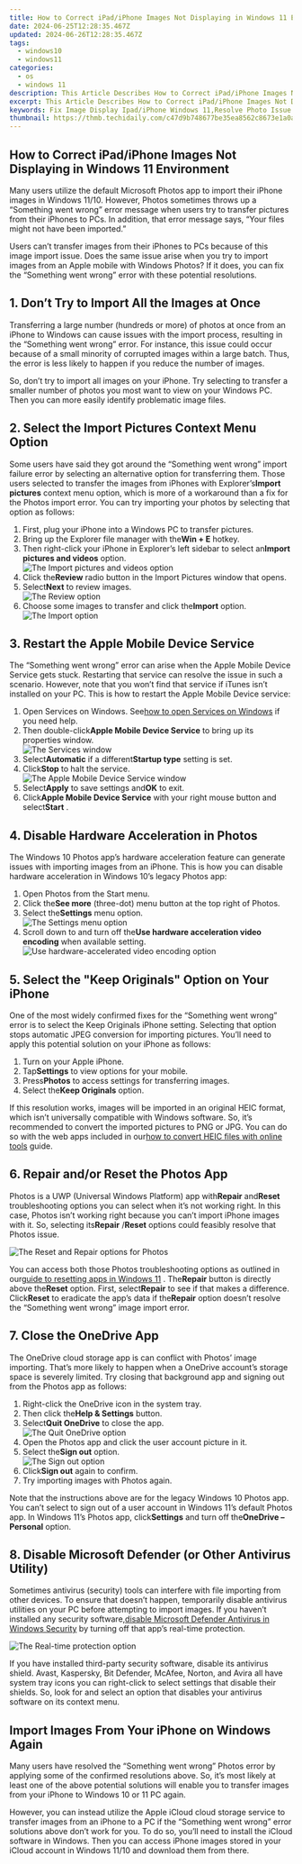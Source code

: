 ```yaml
---
title: How to Correct iPad/iPhone Images Not Displaying in Windows 11 Environment
date: 2024-06-25T12:28:35.467Z
updated: 2024-06-26T12:28:35.467Z
tags:
  - windows10
  - windows11
categories:
  - os
  - windows 11
description: This Article Describes How to Correct iPad/iPhone Images Not Displaying in Windows 11 Environment
excerpt: This Article Describes How to Correct iPad/iPhone Images Not Displaying in Windows 11 Environment
keywords: Fix Image Display Ipad/iPhone Windows 11,Resolve Photo Issue Ipad Window 11,Correct Displays iPad/iPhone Windows,Fix Images on Ipad in Windows 11,Resolve iPhone Image Display Win 11,Adjust Ipad/iPhone Photos Windows11,Rectify Displays for iOS Windows 11
thumbnail: https://thmb.techidaily.com/c47d9b748677be35ea8562c8673e1a0adea4db02bd5063809503ecb26b1549e6.jpg
---
```


## How to Correct iPad/iPhone Images Not Displaying in Windows 11 Environment

 Many users utilize the default Microsoft Photos app to import their iPhone images in Windows 11/10\. However, Photos sometimes throws up a “Something went wrong” error message when users try to transfer pictures from their iPhones to PCs. In addition, that error message says, “Your files might not have been imported.”

 Users can’t transfer images from their iPhones to PCs because of this image import issue. Does the same issue arise when you try to import images from an Apple mobile with Windows Photos? If it does, you can fix the “Something went wrong” error with these potential resolutions.

## 1\. Don’t Try to Import All the Images at Once

 Transferring a large number (hundreds or more) of photos at once from an iPhone to Windows can cause issues with the import process, resulting in the “Something went wrong” error. For instance, this issue could occur because of a small minority of corrupted images within a large batch. Thus, the error is less likely to happen if you reduce the number of images.

 So, don’t try to import all images on your iPhone. Try selecting to transfer a smaller number of photos you most want to view on your Windows PC. Then you can more easily identify problematic image files.

## 2\. Select the Import Pictures Context Menu Option

 Some users have said they got around the “Something went wrong” import failure error by selecting an alternative option for transferring them. Those users selected to transfer the images from iPhones with Explorer’s**Import pictures** context menu option, which is more of a workaround than a fix for the Photos import error. You can try importing your photos by selecting that option as follows:

1. First, plug your iPhone into a Windows PC to transfer pictures.
2. Bring up the Explorer file manager with the**Win + E** hotkey.
3. Then right-click your iPhone in Explorer’s left sidebar to select an**Import pictures and videos** option.  
![The Import pictures and videos option](https://static1.makeuseofimages.com/wordpress/wp-content/uploads/2023/03/import-pictures-and-videos-option.jpg)
4. Click the**Review** radio button in the Import Pictures window that opens.
5. Select**Next** to review images.  
![The Review option](https://static1.makeuseofimages.com/wordpress/wp-content/uploads/2023/03/review-option.jpg)
6. Choose some images to transfer and click the**Import** option.  
![The Import option](https://static1.makeuseofimages.com/wordpress/wp-content/uploads/2023/03/import-option.jpg)

## 3\. Restart the Apple Mobile Device Service

 The “Something went wrong” error can arise when the Apple Mobile Device Service gets stuck. Restarting that service can resolve the issue in such a scenario. However, note that you won’t find that service if iTunes isn’t installed on your PC. This is how to restart the Apple Mobile Device service:

1. Open Services on Windows. See[how to open Services on Windows](https://www.makeuseof.com/windows-11-open-services-app/) if you need help.
2. Then double-click**Apple Mobile Device Service** to bring up its properties window.  
![The Services window](https://static1.makeuseofimages.com/wordpress/wp-content/uploads/2023/03/the-services-window.jpg)
3. Select**Automatic** if a different**Startup type** setting is set.
4. Click**Stop** to halt the service.  
![The Apple Mobile Device Service window](https://static1.makeuseofimages.com/wordpress/wp-content/uploads/2023/03/apple-mobile-device-properties-window.jpg)
5. Select**Apply** to save settings and**OK** to exit.
6. Click**Apple Mobile Device Service** with your right mouse button and select**Start** .

## 4\. Disable Hardware Acceleration in Photos

 The Windows 10 Photos app’s hardware acceleration feature can generate issues with importing images from an iPhone. This is how you can disable hardware acceleration in Windows 10’s legacy Photos app:

1. Open Photos from the Start menu.
2. Click the**See more** (three-dot) menu button at the top right of Photos.
3. Select the**Settings** menu option.  
![The Settings menu option](https://static1.makeuseofimages.com/wordpress/wp-content/uploads/2023/03/settings-option.jpg)
4. Scroll down to and turn off the**Use hardware acceleration video encoding** when available setting.  
![Use hardware-accelerated video encoding option](https://static1.makeuseofimages.com/wordpress/wp-content/uploads/2023/03/use-hardware-acceleration-setting.jpg)

## 5\. Select the "Keep Originals" Option on Your iPhone

 One of the most widely confirmed fixes for the “Something went wrong” error is to select the Keep Originals iPhone setting. Selecting that option stops automatic JPEG conversion for importing pictures. You’ll need to apply this potential solution on your iPhone as follows:

1. Turn on your Apple iPhone.
2. Tap**Settings** to view options for your mobile.
3. Press**Photos** to access settings for transferring images.
4. Select the**Keep Originals** option.

 If this resolution works, images will be imported in an original HEIC format, which isn’t universally compatible with Windows software. So, it’s recommended to convert the imported pictures to PNG or JPG. You can do so with the web apps included in our[how to convert HEIC files with online tools](https://www.makeuseof.com/convert-heic-files-tools/) guide.

## 6\. Repair and/or Reset the Photos App

 Photos is a UWP (Universal Windows Platform) app with**Repair** and**Reset** troubleshooting options you can select when it’s not working right. In this case, Photos isn’t working right because you can’t import iPhone images with it. So, selecting its**Repair** /**Reset** options could feasibly resolve that Photos issue.

![The Reset and Repair options for Photos](https://static1.makeuseofimages.com/wordpress/wp-content/uploads/2023/03/repair-option.jpg)

 You can access both those Photos troubleshooting options as outlined in our[guide to resetting apps in Windows 11](https://www.makeuseof.com/windows-reset-app/) . The**Repair** button is directly above the**Reset** option. First, select**Repair** to see if that makes a difference. Click**Reset** to eradicate the app’s data if the**Repair** option doesn’t resolve the “Something went wrong” image import error.

## 7\. Close the OneDrive App

 The OneDrive cloud storage app is can conflict with Photos’ image importing. That’s more likely to happen when a OneDrive account’s storage space is severely limited. Try closing that background app and signing out from the Photos app as follows:

1. Right-click the OneDrive icon in the system tray.
2. Then click the**Help & Settings** button.
3. Select**Quit OneDrive** to close the app.  
![The Quit OneDrive option](https://static1.makeuseofimages.com/wordpress/wp-content/uploads/2023/03/quit-onedrive-option.jpg)
4. Open the Photos app and click the user account picture in it.
5. Select the**Sign out** option.  
![The Sign out option](https://static1.makeuseofimages.com/wordpress/wp-content/uploads/2023/03/sign-out-option.jpg)
6. Click**Sign out** again to confirm.
7. Try importing images with Photos again.

 Note that the instructions above are for the legacy Windows 10 Photos app. You can’t select to sign out of a user account in Windows 11’s default Photos app. In Windows 11’s Photos app, click**Settings** and turn off the**OneDrive – Personal** option.

## 8\. Disable Microsoft Defender (or Other Antivirus Utility)

 Sometimes antivirus (security) tools can interfere with file importing from other devices. To ensure that doesn’t happen, temporarily disable antivirus utilities on your PC before attempting to import images. If you haven’t installed any security software,[disable Microsoft Defender Antivirus in Windows Security](https://www.makeuseof.com/temporarily-disable-windows-security-windows-11/) by turning off that app’s real-time protection.

![The Real-time protection option](https://static1.makeuseofimages.com/wordpress/wp-content/uploads/2023/03/real-time-protection-option.jpg)

 If you have installed third-party security software, disable its antivirus shield. Avast, Kaspersky, Bit Defender, McAfee, Norton, and Avira all have system tray icons you can right-click to select settings that disable their shields. So, look for and select an option that disables your antivirus software on its context menu.

## Import Images From Your iPhone on Windows Again

 Many users have resolved the “Something went wrong” Photos error by applying some of the confirmed resolutions above. So, it’s most likely at least one of the above potential solutions will enable you to transfer images from your iPhone to Windows 10 or 11 PC again.

 However, you can instead utilize the Apple iCloud cloud storage service to transfer images from an iPhone to a PC if the “Something went wrong” error solutions above don’t work for you. To do so, you’ll need to install the iCloud software in Windows. Then you can access iPhone images stored in your iCloud account in Windows 11/10 and download them from there.

<ins class="adsbygoogle"
     style="display:block"
     data-ad-format="autorelaxed"
     data-ad-client="ca-pub-7571918770474297"
     data-ad-slot="1223367746"></ins>



<ins class="adsbygoogle"
     style="display:block"
     data-ad-client="ca-pub-7571918770474297"
     data-ad-slot="8358498916"
     data-ad-format="auto"
     data-full-width-responsive="true"></ins>


